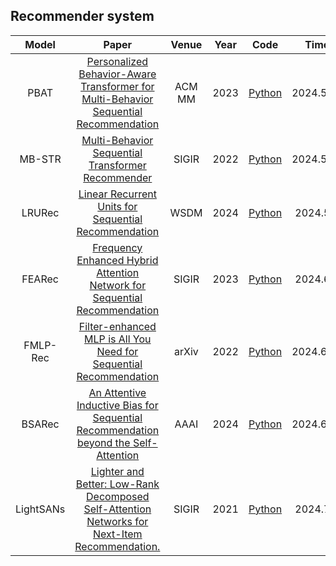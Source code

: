 

<!--
**2023201123/2023201123** is a ✨ _special_ ✨ repository because its `README.md` (this file) appears on your GitHub profile.

Here are some ideas to get you started:

- 🔭 I’m currently working on ...
- 🌱 I’m currently learning ...
- 👯 I’m looking to collaborate on ...
- 🤔 I’m looking for help with ...
- 💬 Ask me about ...
- 📫 How to reach me: ...
- 😄 Pronouns: ...
- ⚡ Fun fact: ...
-->


<!-- 其他内容 -->  
  <!--
## 论文
  

  
| 题目        | 来源        | 链接        | 复现代码        |  
| ---------- | ---------- | ---------- | ------------- |  
| Linear Recurrent Units for Sequential Recommendation | WSDM ’24 | https://doi.org/10.1145/3616855.3635760 | 单元格数据8 |  
| Multi-Behavior Sequential Transformer Recommender | SIGIR ’22 | https://dl.acm.org/doi/10.1145/3477495.3532023 | mb-str-main |  
| 单元格数据5 | 单元格数据6 | 单元格数据7 | 单元格数据8 |  

-->

## Recommender system

| Model | Paper | Venue | Year | Code | Time |
| :---: | :---: | :---: | :--: | :--: | :--: |
| PBAT  | [Personalized Behavior-Aware Transformer for Multi-Behavior Sequential Recommendation](https://dl.acm.org/doi/10.1145/3581783.3611723)      |  ACM MM  | 2023     | [Python](https://github.com/2023201123/PBAT/tree/main)     |    2024.5.20  |
| MB-STR  | [Multi-Behavior Sequential Transformer Recommender](https://dl.acm.org/doi/10.1145/3477495.3532023)      |   SIGIR    | 2022     | [Python](https://github.com/2023201123/mb-str1)     |    2024.5.12  |
| LRURec | [Linear Recurrent Units for Sequential Recommendation](https://dl.acm.org/doi/10.1145/3477495.3532023)      |   WSDM    | 2024    | [Python](https://github.com/yuanenming/mb-str?tab=Apache-2.0-1-ov-file)     |    2024.5.8  |
| FEARec | [Frequency Enhanced Hybrid Attention Network for Sequential Recommendation](https://dl.acm.org/doi/10.1145/3477495.3532023)      |   SIGIR    | 2023    | [Python](https://github.com/2023201123/FEARec)     |    2024.6.7  |
| FMLP-Rec | [Filter-enhanced MLP is All You Need for Sequential Recommendation](https://dl.acm.org/doi/10.1145/3477495.3532023)      |   arXiv    | 2022    | [Python](https://github.com/RUCAIBox/FMLP-Rec)     |    2024.6.15  |
| BSARec | [An Attentive Inductive Bias for Sequential Recommendation beyond the Self-Attention](https://arxiv.org/abs/2312.10325)      |   AAAI    | 2024    | [Python](https://github.com/yehjin-shin/BSARec?tab=readme-ov-file)     |    2024.6.20  |
| LightSANs | [Lighter and Better: Low-Rank Decomposed Self-Attention Networks for Next-Item Recommendation.](https://arxiv.org/abs/2312.10325)      |   SIGIR    | 2021   | [Python](https://github.com/BELIEVEfxy/LightSANs)     |    2024.7.3  |





  
